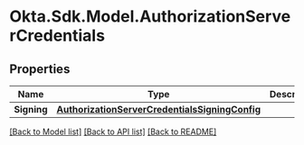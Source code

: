 # Okta.Sdk.Model.AuthorizationServerCredentials
## Properties

Name | Type | Description | Notes
------------ | ------------- | ------------- | -------------
**Signing** | [**AuthorizationServerCredentialsSigningConfig**](AuthorizationServerCredentialsSigningConfig.md) |  | [optional] 

[[Back to Model list]](../README.md#documentation-for-models) [[Back to API list]](../README.md#documentation-for-api-endpoints) [[Back to README]](../README.md)

